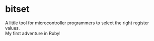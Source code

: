 bitset
======

A little tool for microcontroller programmers to select the right register values.  
My first adventure in Ruby!
